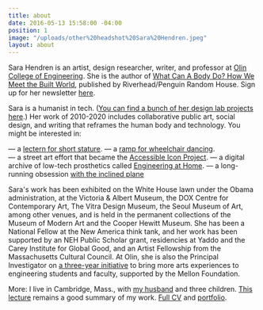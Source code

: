 ```yaml
---
title: about
date: 2016-05-13 15:58:00 -04:00
position: 1
image: "/uploads/other%20headshot%20Sara%20Hendren.jpeg"
layout: about
---
```


Sara Hendren is an artist, design researcher, writer, and professor at [Olin College of Engineering](http://www.olin.edu). She is the author of [What Can A Body Do? How We Meet the Built World](https://www.penguinrandomhouse.com/books/561049/what-can-a-body-do-by-sara-hendren/), published by Riverhead/Penguin Random House. Sign up for her newsletter [here](https://sarahendren.substack.com/). 


Sara is a humanist in tech. ([You can find a bunch of her design lab projects here](http://aplusa.org/).) Her work of 2010-2020 includes collaborative
public art, social design, and writing that reframes
the human body and technology. You might be interested in:

— a [lectern for short stature](http://aplusa.org/projects/alterpodium-amanda-cachia/). 
— a [ramp for wheelchair dancing](http://aplusa.org/projects/ramp-alice-sheppard/).  
— a street art effort that became the [Accessible Icon Project](https://sarahendren.com/projects-lab/accessible-icon-project/). 
— a digital archive of low-tech prosthetics called [Engineering at Home](https://sarahendren.com/projects-lab/engineering-at-home/). 
— a long-running obsession [with the inclined plane](https://sarahendren.com/projects-lab/slope-intercept/)



Sara's work has been exhibited on the White House lawn under the Obama administration, at the Victoria & Albert Museum, the DOX Centre for Contemporary Art, The Vitra Design Museum, the Seoul Museum of Art, among other venues, and is held in the permanent collections of the Museum of Modern Art and the Cooper Hewitt Museum. She has been a National Fellow at the New America think tank, and her work has been supported by an NEH Public Scholar grant, residencies at Yaddo and the Carey Institute for Global Good, and an Artist Fellowship from the Massachusetts Cultural Council. At Olin, she
is also the Principal Investigator on [a
three-year initiative](http://www.olin.edu/collaborate/sketch-model/) to bring more arts experiences to engineering students and
faculty, supported by the Mellon Foundation.




More: I live in Cambridge, Mass., with [my husband](http://www.brianfunck.com/) and three children. [This lecture](https://vimeo.com/134764010) remains a good summary of my work. [Full CV](https://drive.google.com/file/d/1lklO4J_0tIjVzWSm6NOOqqI3LLNEo_jb/view?usp=sharing) and [portfolio](https://drive.google.com/file/d/0B59TJ2hc29NFYmFfZUYwUlNKNHc/view?usp=sharing).